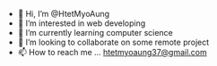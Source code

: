 - 👋 Hi, I’m @HtetMyoAung
- 👀 I’m interested in web developing
- 🌱 I’m currently learning computer science
- 💞️ I’m looking to collaborate on some remote project
- 📫 How to reach me ... htetmyoaung37@gmail.com

<!---
HtetMyoAung/HtetMyoAung is a ✨ special ✨ repository because its `README.md` (this file) appears on your GitHub profile.
You can click the Preview link to take a look at your changes.
--->
